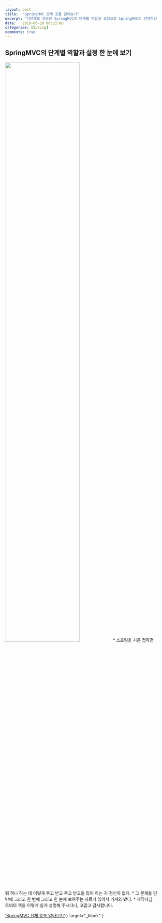 ```yaml
---
layout: post
title:  "SpringMVC 전체 흐름 알아보기"
excerpt: "다단계로 유명한 SpringMVC의 단계별 역할과 설정으로 SpringMVC의 전체적인 감을 잡아보는 자료"
date:   2018-06-28 06:21:00
categories: [Spring]
comments: true
---
```

## SpringMVC의 단계별 역할과 설정 한 눈에 보기
<img src="https://user-images.githubusercontent.com/32324690/42001052-ae7f6a42-7a9d-11e8-8dc2-b4538b7ab26f.png" width="70%">
* 스프링을 처음 접하면 뭐 하나 하는 데 이렇게 주고 받고 주고 받고를 많이 하는 지 정신이 없다.
* 그 문제를 단박에 그리고 한 번에 그리고 한 눈에 보여주는 자료가 있어서 가져와 봤다.
* 제작자님 토비의 책을 이렇게 쉽게 설명해 주시다니, 고맙고 감사합니다.

['SpringMVC 전체 흐름 알아보기'](https://www.slideshare.net/hanmomhanda/spring-mvc-fullflow){: target="_blank" }<br />

